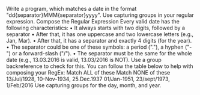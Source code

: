 Write a program, which matches a date in the format "dd{separator}MMM{separator}yyyy". Use capturing groups in your regular expression.
Compose the Regular Expression
Every valid date has the following characteristics:
•	It always starts with two digits, followed by a separator
•	After that, it has one uppercase and two lowercase letters (e.g., Jan, Mar).
•	After that, it has a separator and exactly 4 digits (for the year).
•	The separator could be one of these symbols: a period ("."), a hyphen ("-") or a forward-slash ("/").
•	The separator must be the same for the whole date (e.g., 13.03.2016 is valid, 13.03/2016 is NOT). Use a group backreference to check for this.
You can follow the table below to help with composing your RegEx:
Match ALL of these	Match NONE of these
13/Jul/1928, 10-Nov-1934, 25.Dec.1937	01/Jan-1951, 23/sept/1973, 1/Feb/2016
Use capturing groups for the day, month, and year.
